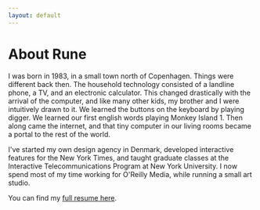 ```yaml
---
layout: default
---
```

  
About Rune
==========

I was born in 1983, in a small town north of Copenhagen. Things were different back then. The household technology consisted of a landline phone, a TV, and an electronic calculator. This changed drastically with the arrival of the computer, and like many other kids, my brother and I were intuitively drawn to it. We learned the buttons on the keyboard by playing digger. We learned our first english words playing Monkey Island 1. Then along came the internet, and that tiny computer in our living rooms became a portal to the rest of the world.

I've started my own design agency in Denmark, developed interactive features for the New York Times, and taught graduate classes at the Interactive Telecommunications Program at New York University. I now spend most of my time working for O'Reilly Media, while running a small art studio.

You can find my [full resume here](/info/resume).